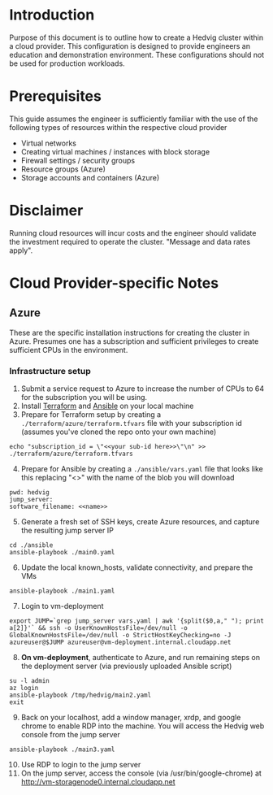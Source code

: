 # Introduction
Purpose of this document is to outline how to create a Hedvig cluster within a cloud provider. This configuration is designed to provide engineers an education and demonstration environment. These configurations should not be used for production workloads.

# Prerequisites

This guide assumes the engineer is sufficiently familiar with the use of the following types of resources within the respective cloud provider
- Virtual networks
- Creating virtual machines / instances with block storage
- Firewall settings / security groups
- Resource groups (Azure)
- Storage accounts and containers (Azure)

# Disclaimer
Running cloud resources will incur costs and the engineer should validate the investment required to operate the cluster. "Message and data rates apply".

# Cloud Provider-specific Notes

## Azure
These are the specific installation instructions for creating the cluster in Azure. Presumes one has a subscription and sufficient privileges to create sufficient CPUs in the environment.

### Infrastructure setup
1. Submit a service request to Azure to increase the number of CPUs to 64 for the subscription you will be using.
2. Install [Terraform](https://learn.hashicorp.com/terraform/getting-started/install.html) and [Ansible](https://docs.ansible.com/ansible/latest/installation_guide/intro_installation.html) on your local machine
3. Prepare for Terraform setup by creating a ```./terraform/azure/terraform.tfvars``` file with your subscription id (assumes you've cloned the repo onto your own machine)
```
echo "subscription_id = \"<<your sub-id here>>\"\n" >> ./terraform/azure/terraform.tfvars
```
4. Prepare for Ansible by creating a ```./ansible/vars.yaml``` file that looks like this replacing "<<name>>" with the name of the blob you will download
```
pwd: hedvig
jump_server:
software_filename: <<name>>
```
5. Generate a fresh set of SSH keys, create Azure resources, and capture the resulting jump server IP
```
cd ./ansible
ansible-playbook ./main0.yaml
```
6. Update the local known_hosts, validate connectivity, and prepare the VMs
```
ansible-playbook ./main1.yaml
```
7. Login to vm-deployment
```
export JUMP=`grep jump_server vars.yaml | awk '{split($0,a," "); print a[2]}'` && ssh -o UserKnownHostsFile=/dev/null -o GlobalKnownHostsFile=/dev/null -o StrictHostKeyChecking=no -J azureuser@$JUMP azureuser@vm-deployment.internal.cloudapp.net
```
8. **On vm-deployment**, authenticate to Azure, and run remaining steps on the deployment server (via previously uploaded Ansible script)
```
su -l admin
az login
ansible-playbook /tmp/hedvig/main2.yaml
exit
```
9. Back on your localhost, add a window manager, xrdp, and google chrome to enable RDP into the machine. You will access the Hedvig web console from the jump server
```
ansible-playbook ./main3.yaml
```
10. Use RDP to login to the jump server
11. On the jump server, access the console (via /usr/bin/google-chrome) at http://vm-storagenode0.internal.cloudapp.net